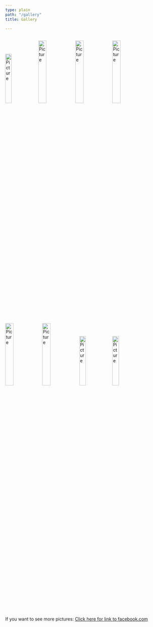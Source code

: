 ```yaml
---
type: plain
path: "/gallery"
title: Gallery

---
```

<br />

<div>

<img src="https://ilymun.org/images/gallery-img/child1.jpg" alt="Picture" style="height:20%;width:20%;">

<img src="https://ilymun.org/images/gallery-img/flag1.jpg" alt="Picture" style="height:22.5%;width:22.5%;">

<img src="https://ilymun.org/images/gallery-img/flag2.jpg" alt="Picture" style="height:22.5%;width:22.5%;">

<img src="https://ilymun.org/images/gallery-img/flag3.jpg" alt="Picture" style="height:22.5%;width:22.5%;">

</div>

<br />

<div>

<img src="https://ilymun.org/images/gallery-img/fun1.jpg" alt="Picture" style="height:22.5%;width:22.5%;">

<img src="https://ilymun.org/images/gallery-img/special-conf1.jpg" alt="Picture" style="height:22.5%;width:22.5%;">

<img src="https://ilymun.org/images/gallery-img/undp1.jpg" alt="Picture" style="height:20%;width:20%;">

<img src="https://ilymun.org/images/gallery-img/undp2.jpg" alt="Picture" style="height:20%;width:20%;">

</div>

<br />

<p style="padding-top:20px;">If you want to see more pictures: <a href="https://www.facebook.com/internationallyonmun">Click here for link to facebook.com</a></p>